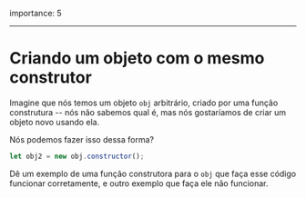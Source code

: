 importance: 5

---

# Criando um objeto com o mesmo construtor

Imagine que nós temos um objeto `obj` arbitrário, criado por uma função construtura -- nós não sabemos qual é, mas nós gostaríamos de criar um objeto novo usando ela.

Nós podemos fazer isso dessa forma?

```js
let obj2 = new obj.constructor();
```

Dê um exemplo de uma função construtora para o `obj` que faça esse código funcionar corretamente, e outro exemplo que faça ele não funcionar.
